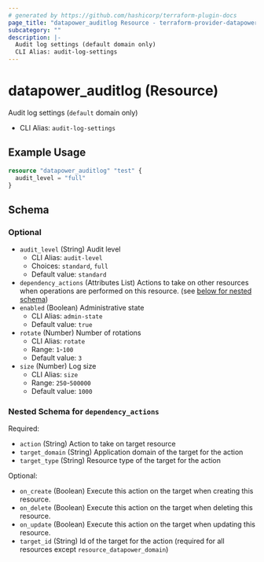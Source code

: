 ```yaml
---
# generated by https://github.com/hashicorp/terraform-plugin-docs
page_title: "datapower_auditlog Resource - terraform-provider-datapower"
subcategory: ""
description: |-
  Audit log settings (default domain only)
  CLI Alias: audit-log-settings
---
```


# datapower_auditlog (Resource)

Audit log settings (`default` domain only)
  - CLI Alias: `audit-log-settings`

## Example Usage

```terraform
resource "datapower_auditlog" "test" {
  audit_level = "full"
}
```

<!-- schema generated by tfplugindocs -->
## Schema

### Optional

- `audit_level` (String) Audit level
  - CLI Alias: `audit-level`
  - Choices: `standard`, `full`
  - Default value: `standard`
- `dependency_actions` (Attributes List) Actions to take on other resources when operations are performed on this resource. (see [below for nested schema](#nestedatt--dependency_actions))
- `enabled` (Boolean) Administrative state
  - CLI Alias: `admin-state`
  - Default value: `true`
- `rotate` (Number) Number of rotations
  - CLI Alias: `rotate`
  - Range: `1`-`100`
  - Default value: `3`
- `size` (Number) Log size
  - CLI Alias: `size`
  - Range: `250`-`500000`
  - Default value: `1000`

<a id="nestedatt--dependency_actions"></a>
### Nested Schema for `dependency_actions`

Required:

- `action` (String) Action to take on target resource
- `target_domain` (String) Application domain of the target for the action
- `target_type` (String) Resource type of the target for the action

Optional:

- `on_create` (Boolean) Execute this action on the target when creating this resource.
- `on_delete` (Boolean) Execute this action on the target when deleting this resource.
- `on_update` (Boolean) Execute this action on the target when updating this resource.
- `target_id` (String) Id of the target for the action (required for all resources except `resource_datapower_domain`)
